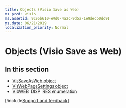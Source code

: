 ```yaml
---
title: Objects (Visio Save as Web)
ms.prod: visio
ms.assetid: 9c95b610-e0d0-4a2c-9d5a-1e9decb0dd91
ms.date: 06/21/2019
localization_priority: Normal
---
```



# Objects (Visio Save as Web)

## In this section

-  [VisSaveAsWeb object](Visio.VisSaveAsWeb.md)   
-  [VisWebPageSettings object](Visio.VisWebPageSettings.md)  
-  [VISWEB_DISP_RES enumeration](Visio.VisSaveAsWeb.visweb-disp-res-enumeration.md)

[!include[Support and feedback](~/includes/feedback-boilerplate.md)]